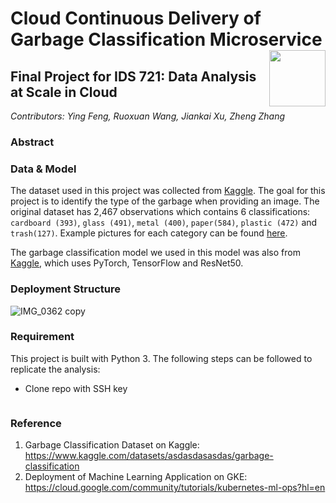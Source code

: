 # Cloud Continuous Delivery of Garbage Classification Microservice<img width=90 align="right" src="https://upload.wikimedia.org/wikipedia/commons/thumb/e/e6/Duke_University_logo.svg/1024px-Duke_University_logo.svg.png">
## Final Project for IDS 721: Data Analysis at Scale in Cloud

*Contributors: Ying Feng, Ruoxuan Wang, Jiankai Xu, Zheng Zhang*

### Abstract

### Data & Model
The dataset used in this project was collected from [Kaggle](https://www.kaggle.com/datasets/asdasdasasdas/garbage-classification). The goal for this project is to identify the type of the garbage when providing an image. The original dataset has 2,467 observations which contains 6 classifications: `cardboard (393)`, `glass (491)`, `metal (400)`, `paper(584)`, `plastic (472)` and `trash(127)`. Example pictures for each category can be found [here](https://www.kaggle.com/datasets/asdasdasasdas/garbage-classification).

The garbage classification model we used in this model was also from [Kaggle](https://www.kaggle.com/code/sudarshansrinivasan/garbage-classify-95-accuracy-scr-p-2), which uses PyTorch, TensorFlow and ResNet50.

### Deployment Structure
![IMG_0362 copy](https://user-images.githubusercontent.com/90076441/164925783-9c2056f6-cd60-4c3e-8d36-9f285e51562d.jpg)

### Requirement
This project is built with Python 3. The following steps can be followed to replicate the analysis:
* Clone repo with SSH key
```
```

### Reference
1. Garbage Classification Dataset on Kaggle: https://www.kaggle.com/datasets/asdasdasasdas/garbage-classification 
2. Deployment of Machine Learning Application on GKE: https://cloud.google.com/community/tutorials/kubernetes-ml-ops?hl=en


